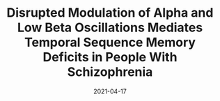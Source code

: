 ---
title: "Disrupted Modulation of Alpha and Low Beta Oscillations Mediates Temporal Sequence Memory Deficits in People With Schizophrenia"
collection: publications
permalink: /publication/ZhengLiuHsiehEtAl21
date: 2021-04-17
venue: 'Biological Psychiatry: Cognitive Neuroscience and Neuroimaging'
paperurl: '/files/pdf/publication/Zheng et al. - 2021 - Disrupted Modulation of Alpha and Low Beta Oscilla.pdf'
link: 'https://doi.org/10.1016/j.bpsc.2021.04.002'
---